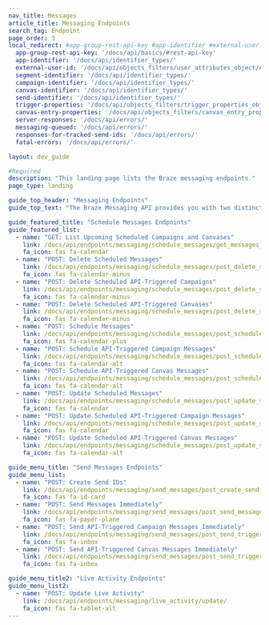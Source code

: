```yaml
---
nav_title: Messages
article_title: Messaging Endpoints
search_tag: Endpoint
page_order: 3
local_redirect: #app-group-rest-api-key #app-identifier #external-user-id #segment-identifier #campaign-identifier #canvas-identifier #trigger-properties #canvas-identifier #server-responses #fatal-errors #responses-for-tracked-send-ids #messaging-queued #canvas-entry-properties
  app-group-rest-api-key: '/docs/api/basics/#rest-api-key'
  app-identifier: '/docs/api/identifier_types/'
  external-user-id: '/docs/api/objects_filters/user_attributes_object/#braze-user-profile-fields'
  segment-identifier: '/docs/api/identifier_types/'
  campaign-identifier: '/docs/api/identifier_types/'
  canvas-identifier: '/docs/api/identifier_types/'
  send-identifier: '/docs/api/identifier_types/'
  trigger-properties: '/docs/api/objects_filters/trigger_properties_object'
  canvas-entry-properties: '/docs/api/objects_filters/canvas_entry_properties_object'
  server-responses: '/docs/api/errors/'
  messaging-queued: '/docs/api/errors/'
  responses-for-tracked-send-ids: '/docs/api/errors/'
  fatal-errors: '/docs/api/errors/'

layout: dev_guide

#Required
description: "This landing page lists the Braze messaging endpoints."
page_type: landing

guide_top_header: "Messaging Endpoints"
guide_top_text: "The Braze Messaging API provides you with two distinct options for sending messages to your users. You can provide the message contents and configuration in the API request with the <code class='highlighter-rouge'>/messages/send</code> and `/messages/schedule` endpoints. Alternatively, you can manage the details of your message with an API-triggered campaign in the Braze dashboard and just control when and to whom it is sent with the `/campaigns/trigger/send` and `/campaigns/trigger/schedule` endpoints. The following sections will detail the request specification for both methods. <br> <br> Similarly to other campaigns, you can limit the number of times a particular user can receive a messaging API campaign by configuring [re-eligibility settings](/docs/user_guide/engagement_tools/campaigns/building_campaigns/delivery_types/api_triggered_delivery/#re-eligibility-with-api-triggered-campaigns) in the Braze dashboard. Braze will not deliver API messages to users that haven't become re-eligible for the campaign regardless of how many API requests are sent. <br> <br> The Send Message endpoints allow you to send immediate messages to designated users. If you are targeting a segment, a record of your request will be stored in the **Message Activity Log**. Use the Schedule Message endpoints to send messages at a designated time, and modify or cancel messages that you have already scheduled."

guide_featured_title: "Schedule Messages Endpoints"
guide_featured_list:
  - name: "GET: List Upcoming Scheduled Campaigns and Canvases"
    link: /docs/api/endpoints/messaging/schedule_messages/get_messages_scheduled/
    fa_icon: fas fa-calendar
  - name: "POST: Delete Scheduled Messages"
    link: /docs/api/endpoints/messaging/schedule_messages/post_delete_scheduled_messages/
    fa_icon: fas fa-calendar-minus
  - name: "POST: Delete Scheduled API-Triggered Campaigns"
    link: /docs/api/endpoints/messaging/schedule_messages/post_delete_scheduled_triggered_messages/
    fa_icon: fas fa-calendar-minus
  - name: "POST: Delete Scheduled API-Triggered Canvases"
    link: /docs/api/endpoints/messaging/schedule_messages/post_delete_scheduled_triggered_canvases/
    fa_icon: fas fa-calendar-minus
  - name: "POST: Schedule Messages"
    link: /docs/api/endpoints/messaging/schedule_messages/post_schedule_messages/
    fa_icon: fas fa-calendar-plus
  - name: "POST: Schedule API-Triggered Campaign Messages"
    link: /docs/api/endpoints/messaging/schedule_messages/post_schedule_triggered_campaigns/
    fa_icon: fas fa-calendar-alt
  - name: "POST: Schedule API-Triggered Canvas Messages"
    link: /docs/api/endpoints/messaging/schedule_messages/post_schedule_triggered_canvases/
    fa_icon: fas fa-calendar-alt
  - name: "POST: Update Scheduled Messages"
    link: /docs/api/endpoints/messaging/schedule_messages/post_update_scheduled_messages/
    fa_icon: fas fa-calendar
  - name: "POST: Update Scheduled API-Triggered Campaign Messages"
    link: /docs/api/endpoints/messaging/schedule_messages/post_update_scheduled_triggered_campaigns/
    fa_icon: fas fa-calendar
  - name: "POST: Update Scheduled API-Triggered Canvas Messages"
    link: /docs/api/endpoints/messaging/schedule_messages/post_update_scheduled_triggered_canvases/
    fa_icon: fas fa-calendar-alt

guide_menu_title: "Send Messages Endpoints"
guide_menu_list:
  - name: "POST: Create Send IDs"
    link: /docs/api/endpoints/messaging/send_messages/post_create_send_ids/
    fa_icon: fas fa-id-card
  - name: "POST: Send Messages Immediately"
    link: /docs/api/endpoints/messaging/send_messages/post_send_messages/
    fa_icon: fas fa-paper-plane
  - name: "POST: Send API-Triggered Campaign Messages Immediately"
    link: /docs/api/endpoints/messaging/send_messages/post_send_triggered_campaigns/
    fa_icon: fas fa-inbox
  - name: "POST: Send API-Triggered Canvas Messages Immediately"
    link: /docs/api/endpoints/messaging/send_messages/post_send_triggered_canvases/
    fa_icon: fas fa-inbox

guide_menu_title2: "Live Activity Endpoints"
guide_menu_list2:
  - name: "POST: Update Live Activity"
    link: /docs/api/endpoints/messaging/live_activity/update/
    fa_icon: fas fa-tablet-alt
---
```

